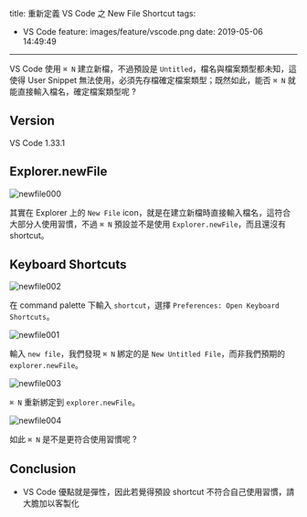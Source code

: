 title: 重新定義 VS Code 之 New File Shortcut
tags:
  - VS Code
feature: images/feature/vscode.png
date: 2019-05-06 14:49:49
---
VS Code 使用 `⌘ N` 建立新檔，不過預設是 `Untitled`，檔名與檔案類型都未知，這使得 User Snippet 無法使用，必須先存檔確定檔案類型；既然如此，能否  `⌘ N` 就能直接輸入檔名，確定檔案類型呢 ?

<!-- more -->

## Version

VS Code 1.33.1

## Explorer.newFile

![newfile000](/images/vscode/newfile/newfile000.png)

其實在 Explorer 上的 `New File` icon，就是在建立新檔時直接輸入檔名，這符合大部分人使用習慣，不過  `⌘ N` 預設並不是使用 `Explorer.newFile`，而且還沒有 shortcut。

## Keyboard Shortcuts

![newfile002](/images/vscode/newfile/newfile002.png)

在 command palette 下輸入 `shortcut`，選擇 `Preferences: Open Keyboard Shortcuts`。

![newfile001](/images/vscode/newfile/newfile001.png)

輸入 `new file`，我們發現 `⌘ N` 綁定的是 `New Untitled File`，而非我們預期的 `explorer.newFile`。

![newfile003](/images/vscode/newfile/newfile003.png)

 `⌘ N` 重新綁定到 `explorer.newFile`。

![newfile004](/images/vscode/newfile/newfile004.gif)

如此 `⌘ N` 是不是更符合使用習慣呢 ?

## Conclusion

* VS Code 優點就是彈性，因此若覺得預設 shortcut 不符合自己使用習慣，請大膽加以客製化